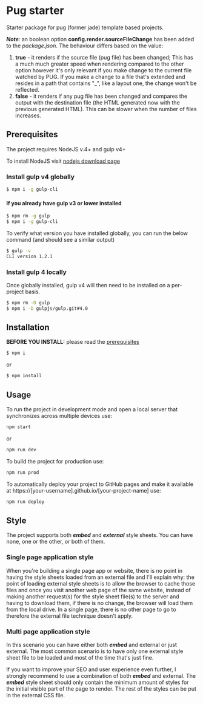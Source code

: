 # Pug starter

Starter package for pug (former jade) template based projects.

***Note***: an boolean option **config.render.sourceFileChange** has been added to the *package.json*. The behaviour differs based on the value:
1. **true** - it renders if the source file (pug file) has been changed; This has a much much greater speed when rendering compared to the other option however it's only relevant if you make change to the current file watched by PUG. If you make a change to a file that's extended and resides in a path that contains "_", like a layout one, the change won't be reflected.
2. **false** - it renders if any pug file has been changed and compares the output with the destination file (the HTML generated now with the previous generated HTML). This can be slower when the number of files increases.
## Prerequisites
The project requires NodeJS v.4+ and gulp v4+

To install NodeJS visit [nodejs download page](https://nodejs.org/en/download/)
### Install gulp v4 globally
```bash
$ npm i -g gulp-cli
```
#### If you already have gulp v3 or lower installed
```bash
$ npm rm -g gulp
$ npm i -g gulp-cli
```
To verify what version you have installed globally, you can run the below command (and should see a similar output)
```bash
$ gulp -v
CLI version 1.2.1
```
### Install gulp 4 locally
Once globally installed, gulp v4 will then need to be installed on a per-project basis.
```bash
$ npm rm -D gulp
$ npm i -D gulpjs/gulp.git#4.0
```
## Installation
**BEFORE YOU INSTALL:** please read the [prerequisites](#prerequisites)
```bash
$ npm i
```
or
```bash
$ npm install
```
## Usage
To run the project in development mode and open a local server that synchronizes across multiple devices use:
```bash
npm start
```
or
```bash
npm run dev
```
To build the project for production use:
```bash
npm run prod
```
To automatically deploy your project to GitHub pages and make it available at https://[your-username].github.io/[your-project-name] use:
```bash
npm run deploy
```
## Style

The project supports both ***embed*** and ***external*** style sheets. You can have none, one or the other, or both of them.

### Single page application style
When you're building a single page app or website, there is no point in having the style sheets loaded from an external file and I'll explain why: the point of loading external style sheets is to allow the browser to cache those files and once you visit another web page of the same website, instead of making another request(s) for the style sheet file(s) to the server and having to download them, if there is no change, the browser will load them from the local drive. In a single page, there is no other page to go to therefore the external file technique doesn't apply.
### Multi page application style
In this scenario you can have either both ***embed*** and external or just external. The most common scenario is to have only one external style sheet file to be loaded and most of the time that's just fine.

If you want to improve your SEO and user experience even further, I strongly recommend to use a combination of both ***embed*** and external. The ***embed*** style sheet should only contain the minimum amount of styles for the initial visible part of the page to render. The rest of the styles can be put in the external CSS file.
